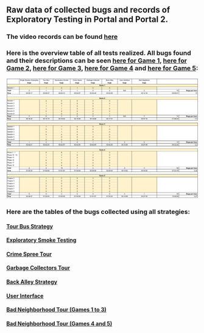 ## Raw data of collected bugs and records of Exploratory Testing in Portal and Portal 2.

### The video records can be found [here](https://www.youtube.com/playlist?list=PLSdOb0Kges6CBIPut0MyoIUjSMFtdR9RS)

### Here is the overview table of all tests realized. All bugs found and their descriptions can be seen [here for Game 1](https://github.com/yohansan1/et-sessions/blob/main/tables/All%20Bugs%20Game%201.pdf), [here for Game 2](https://github.com/yohansan1/et-sessions/blob/main/tables/All%20Bugs%20Game%202.pdf), [here for Game 3](https://github.com/yohansan1/et-sessions/blob/main/tables/All%20Bugs%20Game%203.pdf), [here for Game 4](https://github.com/yohansan1/et-sessions/blob/main/tables/All%20Bugs%20Game%204.pdf) and [here for Game 5](https://github.com/yohansan1/et-sessions/blob/main/tables/All%20Bugs%20Game%205.pdf):

<img src="tables/Overview.png">

### Here are the tables of the bugs collected using all strategies:

#### [Tour Bus Strategy](https://github.com/yohansan1/et-sessions/blob/main/tables/Tour%20Bus%20Table.pdf)

#### [Exploratory Smoke Testing](https://github.com/yohansan1/et-sessions/blob/main/tables/Exploratory%20Smoke%20Table.pdf)

#### [Crime Spree Tour](https://github.com/yohansan1/et-sessions/blob/main/tables/Crime%20Spree%20Table.pdf)

#### [Garbage Collectors Tour](https://github.com/yohansan1/et-sessions/blob/main/tables/Garbage%20Collectors%20Table.pdf)

#### [Back Alley Strategy](https://github.com/yohansan1/et-sessions/blob/main/tables/Back%20Alley%20Table.pdf)

#### [User Interface](https://github.com/yohansan1/et-sessions/blob/main/tables/User%20Interface%20Table.pdf)

#### [Bad Neighborhood Tour (Games 1 to 3)](https://github.com/yohansan1/et-sessions/blob/main/tables/Bad%20Neighborhood%20Games%201%20to%203.pdf)

#### [Bad Neighborhood Tour (Games 4 and 5)](https://github.com/yohansan1/et-sessions/blob/main/tables/Bad%20Neighborhood%20Games%204%20and%205.pdf)

